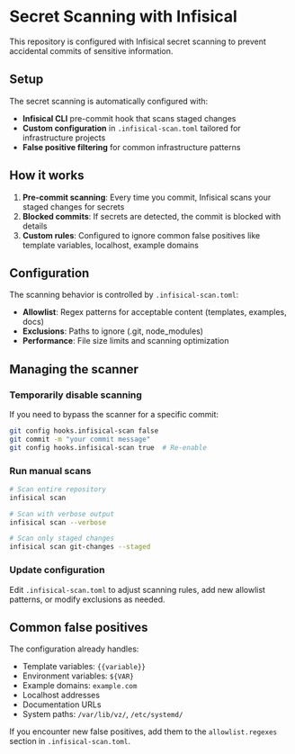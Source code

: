 # Secret Scanning with Infisical

This repository is configured with Infisical secret scanning to prevent accidental
commits of sensitive information.

## Setup

The secret scanning is automatically configured with:

- **Infisical CLI** pre-commit hook that scans staged changes
- **Custom configuration** in `.infisical-scan.toml` tailored for infrastructure projects
- **False positive filtering** for common infrastructure patterns

## How it works

1. **Pre-commit scanning**: Every time you commit, Infisical scans your staged changes for secrets
2. **Blocked commits**: If secrets are detected, the commit is blocked with details
3. **Custom rules**: Configured to ignore common false positives like template variables, localhost, example domains

## Configuration

The scanning behavior is controlled by `.infisical-scan.toml`:

- **Allowlist**: Regex patterns for acceptable content (templates, examples, docs)
- **Exclusions**: Paths to ignore (.git, node_modules)
- **Performance**: File size limits and scanning optimization

## Managing the scanner

### Temporarily disable scanning

If you need to bypass the scanner for a specific commit:

```bash
git config hooks.infisical-scan false
git commit -m "your commit message"
git config hooks.infisical-scan true  # Re-enable
```

### Run manual scans

```bash
# Scan entire repository
infisical scan

# Scan with verbose output
infisical scan --verbose

# Scan only staged changes
infisical scan git-changes --staged
```

### Update configuration

Edit `.infisical-scan.toml` to adjust scanning rules, add new allowlist patterns,
or modify exclusions as needed.

## Common false positives

The configuration already handles:

- Template variables: `{{variable}}`
- Environment variables: `${VAR}`
- Example domains: `example.com`
- Localhost addresses
- Documentation URLs
- System paths: `/var/lib/vz/`, `/etc/systemd/`

If you encounter new false positives, add them to the `allowlist.regexes` section
in `.infisical-scan.toml`.
